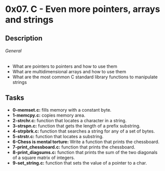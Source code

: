 # 0x07. C - Even more pointers, arrays and strings

## Description

###### General

- What are pointers to pointers and how to use them
- What are multidimensional arrays and how to use them
- What are the most common C standard library functions to manipulate strings

## Tasks

- **0-memset.c:** fills memory with a constant byte.
- **1-memcpy.c:** copies memory area.
- **2-strchr.c:** function that locates a character in a string.
- **3-strspn.c:** function that gets the length of a prefix substring.
- **4-strpbrk.c:** function that searches a string for any of a set of bytes.
- **5-strstr.c:** function that locates a substring.
- **6-Chess is mental torture:** Write a function that prints the chessboard.
- **7-print_chessboard.c:** function that prints the chessboard.
- **8-print_diagsums.c:** function that prints the sum of the two diagonals of a
square matrix of integers.
- **9-set_string.c:** function that sets the value of a pointer to a char.